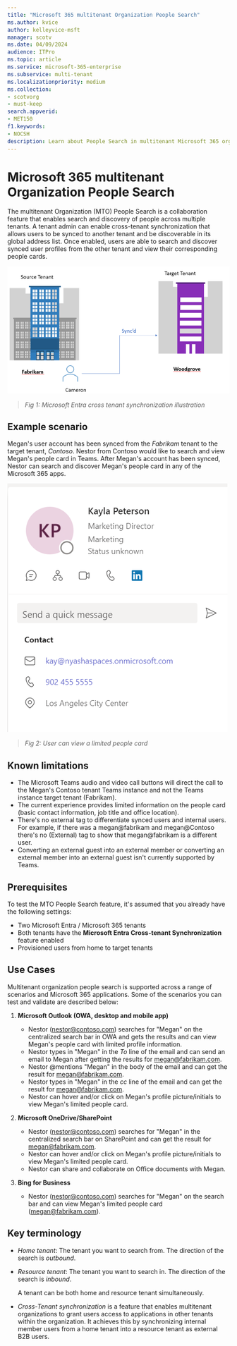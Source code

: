 ```yaml
---
title: "Microsoft 365 multitenant Organization People Search"
ms.author: kvice
author: kelleyvice-msft
manager: scotv
ms.date: 04/09/2024
audience: ITPro
ms.topic: article
ms.service: microsoft-365-enterprise
ms.subservice: multi-tenant
ms.localizationpriority: medium
ms.collection: 
- scotvorg
- must-keep
search.appverid:
- MET150
f1.keywords:
- NOCSH
description: Learn about People Search in multitenant Microsoft 365 organizations.
---
```


# Microsoft 365 multitenant Organization People Search 

The multitenant Organization (MTO) People Search is a collaboration feature that enables search and discovery of people across multiple tenants. A tenant admin can enable cross-tenant synchronization that allows users to be synced to another tenant and be discoverable in its global address list. Once enabled, users are able to search and discover synced user profiles from the other tenant and view their corresponding people cards.


![Azure AD Sync](../media/mt-people-search/aad-sync.png)

> _Fig 1: Microsoft Entra cross tenant synchronization illustration_

## Example scenario

Megan's user account has been synced from the _Fabrikam_ tenant to the target tenant, _Contoso_. Nestor from Contoso would like to search and view Megan's people card in Teams. After Megan's account has been synced, Nestor can search and discover Megan's people card in any of the Microsoft 365 apps.

![Limited people card](../media/mt-people-search/limited-people-card.png)

> _Fig 2: User can view a limited people card_

## Known limitations

- The Microsoft Teams audio and video call buttons will direct the call to the Megan's Contoso tenant Teams instance and not the Teams instance target tenant (Fabrikam).
- The current experience provides limited information on the people card (basic contact information, job title and office location).
- There's no external tag to differentiate synced users and internal users. For example, if there was a megan@fabrikam and megan@Contoso there's no (External) tag to show that megan@fabrikam is a different user.
- Converting an external guest into an external member or converting an external member into an external guest isn't currently supported by Teams.

## Prerequisites

To test the MTO People Search feature, it's assumed that you already have the following settings:

- Two Microsoft Entra / Microsoft 365 tenants
- Both tenants have the **Microsoft Entra Cross-tenant Synchronization** feature enabled
- Provisioned users from home to target tenants

## Use Cases

Multitenant organization people search is supported across a range of scenarios and Microsoft 365 applications. Some of the scenarios you can test and validate are described below:

1. **Microsoft Outlook (OWA, desktop and mobile app)**

   - Nestor (<nestor@contoso.com>) searches for "Megan" on the centralized search bar in OWA and gets the results and can view Megan's people card with limited profile information.
   - Nestor types in "Megan" in the _To_ line of the email and can send an email to Megan after getting the results for <megan@fabrikam.com>.
   - Nestor \@mentions "Megan" in the body of the email and can get the result for <megan@fabrikam.com>.
   - Nestor types in "Megan" in the _cc_ line of the email and can get the result for <megan@fabrikam.com>.
   - Nestor can hover and/or click on Megan's profile picture/initials to view Megan's limited people card.

2. **Microsoft OneDrive/SharePoint**

   - Nestor (<nestor@contoso.com>) searches for "Megan" in the centralized search bar on SharePoint and can get the result for <megan@fabrikam.com>.
   - Nestor can hover and/or click on Megan's profile picture/initials to view Megan's limited people card.
   - Nestor can share and collaborate on Office documents with Megan.

3. **Bing for Business**

   - Nestor (<nestor@contoso.com>) searches for "Megan" on the search bar and can view Megan's limited people card (<megan@fabrikam.com>).

## Key terminology

- _Home tenant_: The tenant you want to search from. The direction of the search is _outbound_.

- _Resource tenant_: The tenant you want to search in. The direction of the search is _inbound_.

  A tenant can be both home and resource tenant simultaneously.

- _Cross-Tenant synchronization_ is a feature that enables multitenant organizations to grant users access to applications in other tenants within the organization. It achieves this by synchronizing internal member users from a home tenant into a resource tenant as external B2B users.
